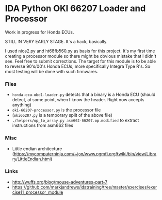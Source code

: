 IDA Python OKI 66207 Loader and Processor
=========================================

Work in progress for Honda ECUs.

STILL IN VERY EARLY STAGE. It's a hack, basically.

I used nios2.py and ht68fb560.py as basis for this project. It's my first time
creating a processor module so there might be obvious mistake that I didn't
see. Feel free to submit corrections. The target for this module is to be able
to reverse 90's/00's Honda ECUs, more specifically Integra Type R's. So most
testing will be done with such firmwares.


### Files

- `honda-ecu-obd1-loader.py` detects that a binary is a Honda ECU (should detect, at some point, when I know the header. Right now accepts anything)
- `oki-66207-processor.py` is the processor file
- (`oki66207.py` is a temporary split of the above file)
- `./helpers/op_to_array.py asm662-66207.op.modified` to extract instructions from asm662 files

### Misc
- Little endian architecture (https://mycomputerninja.com/~jon/www.pgmfi.org/twiki/bin/view/Library/LittleEndian.html)

### Links

- http://wuffs.org/blog/mouse-adventures-part-7
- https://github.com/markjandrews/idatraining/tree/master/exercises/exercise11_processor_module
